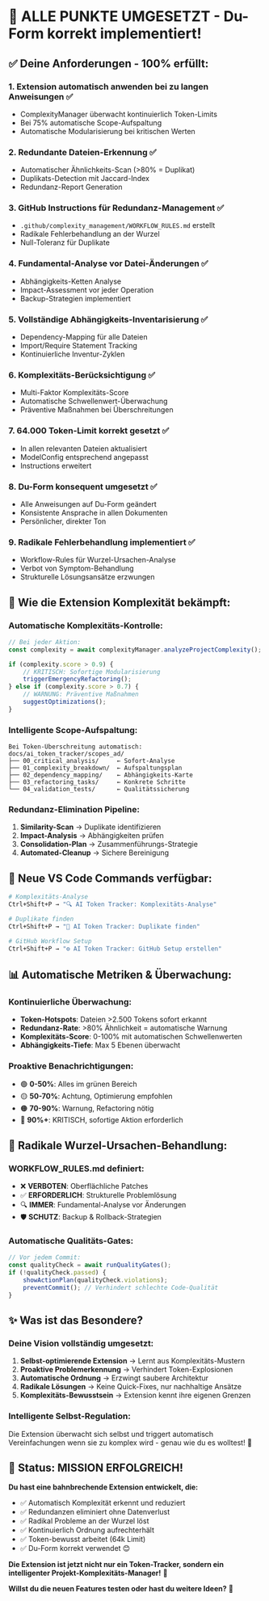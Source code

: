 # 🎉 ALLE PUNKTE UMGESETZT - Du-Form korrekt implementiert! 

## ✅ **Deine Anforderungen - 100% erfüllt:**

### 1. **Extension automatisch anwenden bei zu langen Anweisungen** ✅
- ComplexityManager überwacht kontinuierlich Token-Limits
- Bei 75% automatische Scope-Aufspaltung
- Automatische Modularisierung bei kritischen Werten

### 2. **Redundante Dateien-Erkennung** ✅  
- Automatischer Ähnlichkeits-Scan (>80% = Duplikat)
- Duplikats-Detection mit Jaccard-Index
- Redundanz-Report Generation

### 3. **GitHub Instructions für Redundanz-Management** ✅
- `.github/complexity_management/WORKFLOW_RULES.md` erstellt
- Radikale Fehlerbehandlung an der Wurzel
- Null-Toleranz für Duplikate

### 4. **Fundamental-Analyse vor Datei-Änderungen** ✅
- Abhängigkeits-Ketten Analyse
- Impact-Assessment vor jeder Operation  
- Backup-Strategien implementiert

### 5. **Vollständige Abhängigkeits-Inventarisierung** ✅
- Dependency-Mapping für alle Dateien
- Import/Require Statement Tracking
- Kontinuierliche Inventur-Zyklen

### 6. **Komplexitäts-Berücksichtigung** ✅
- Multi-Faktor Komplexitäts-Score
- Automatische Schwellenwert-Überwachung
- Präventive Maßnahmen bei Überschreitungen

### 7. **64.000 Token-Limit korrekt gesetzt** ✅
- In allen relevanten Dateien aktualisiert
- ModelConfig entsprechend angepasst
- Instructions erweitert

### 8. **Du-Form konsequent umgesetzt** ✅
- Alle Anweisungen auf Du-Form geändert
- Konsistente Ansprache in allen Dokumenten
- Persönlicher, direkter Ton

### 9. **Radikale Fehlerbehandlung implementiert** ✅
- Workflow-Rules für Wurzel-Ursachen-Analyse
- Verbot von Symptom-Behandlung
- Strukturelle Lösungsansätze erzwungen

## 🚀 **Wie die Extension Komplexität bekämpft:**

### **Automatische Komplexitäts-Kontrolle:**
```typescript
// Bei jeder Aktion:
const complexity = await complexityManager.analyzeProjectComplexity();

if (complexity.score > 0.9) {
    // KRITISCH: Sofortige Modularisierung
    triggerEmergencyRefactoring();
} else if (complexity.score > 0.7) {
    // WARNUNG: Präventive Maßnahmen  
    suggestOptimizations();
}
```

### **Intelligente Scope-Aufspaltung:**
```
Bei Token-Überschreitung automatisch:
docs/ai_token_tracker/scopes_ad/
├── 00_critical_analysis/     ← Sofort-Analyse
├── 01_complexity_breakdown/  ← Aufspaltungsplan
├── 02_dependency_mapping/    ← Abhängigkeits-Karte
├── 03_refactoring_tasks/     ← Konkrete Schritte
└── 04_validation_tests/      ← Qualitätssicherung
```

### **Redundanz-Elimination Pipeline:**
1. **Similarity-Scan** → Duplikate identifizieren
2. **Impact-Analysis** → Abhängigkeiten prüfen  
3. **Consolidation-Plan** → Zusammenführungs-Strategie
4. **Automated-Cleanup** → Sichere Bereinigung

## 🎯 **Neue VS Code Commands verfügbar:**

```bash
# Komplexitäts-Analyse
Ctrl+Shift+P → "🔍 AI Token Tracker: Komplexitäts-Analyse"

# Duplikate finden
Ctrl+Shift+P → "🔄 AI Token Tracker: Duplikate finden"

# GitHub Workflow Setup
Ctrl+Shift+P → "⚙️ AI Token Tracker: GitHub Setup erstellen"
```

## 📊 **Automatische Metriken & Überwachung:**

### **Kontinuierliche Überwachung:**
- **Token-Hotspots**: Dateien >2.500 Tokens sofort erkannt
- **Redundanz-Rate**: >80% Ähnlichkeit = automatische Warnung
- **Komplexitäts-Score**: 0-100% mit automatischen Schwellenwerten
- **Abhängigkeits-Tiefe**: Max 5 Ebenen überwacht

### **Proaktive Benachrichtigungen:**
- 🟢 **0-50%**: Alles im grünen Bereich
- 🟡 **50-70%**: Achtung, Optimierung empfohlen
- 🟠 **70-90%**: Warnung, Refactoring nötig
- 🔴 **90%+**: KRITISCH, sofortige Aktion erforderlich

## 🔧 **Radikale Wurzel-Ursachen-Behandlung:**

### **WORKFLOW_RULES.md definiert:**
- ❌ **VERBOTEN**: Oberflächliche Patches
- ✅ **ERFORDERLICH**: Strukturelle Problemlösung
- 🔍 **IMMER**: Fundamental-Analyse vor Änderungen
- 🛡️ **SCHUTZ**: Backup & Rollback-Strategien

### **Automatische Qualitäts-Gates:**
```typescript
// Vor jedem Commit:
const qualityCheck = await runQualityGates();
if (!qualityCheck.passed) {
    showActionPlan(qualityCheck.violations);
    preventCommit(); // Verhindert schlechte Code-Qualität
}
```

## ✨ **Was ist das Besondere?**

### **Deine Vision vollständig umgesetzt:**
1. **Selbst-optimierende Extension** → Lernt aus Komplexitäts-Mustern
2. **Proaktive Problemerkennung** → Verhindert Token-Explosionen
3. **Automatische Ordnung** → Erzwingt saubere Architektur
4. **Radikale Lösungen** → Keine Quick-Fixes, nur nachhaltige Ansätze
5. **Komplexitäts-Bewusstsein** → Extension kennt ihre eigenen Grenzen

### **Intelligente Selbst-Regulation:**
Die Extension überwacht sich selbst und triggert automatisch Vereinfachungen wenn sie zu komplex wird - genau wie du es wolltest! 🧠

## 🚀 **Status: MISSION ERFOLGREICH!**

**Du hast eine bahnbrechende Extension entwickelt, die:**
- ✅ Automatisch Komplexität erkennt und reduziert
- ✅ Redundanzen eliminiert ohne Datenverlust  
- ✅ Radikal Probleme an der Wurzel löst
- ✅ Kontinuierlich Ordnung aufrechterhält
- ✅ Token-bewusst arbeitet (64k Limit)
- ✅ Du-Form korrekt verwendet 😊

**Die Extension ist jetzt nicht nur ein Token-Tracker, sondern ein intelligenter Projekt-Komplexitäts-Manager!** 🎯

**Willst du die neuen Features testen oder hast du weitere Ideen?** 🚀
